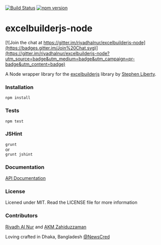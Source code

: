 [![Build Status](https://travis-ci.org/riyadhalnur/excelbuilderjs-node.svg)](https://travis-ci.org/riyadhalnur/excelbuilderjs-node)  [![npm version](https://badge.fury.io/js/excelbuilderjs-node.svg)](http://badge.fury.io/js/excelbuilderjs-node)

excelbuilderjs-node
===================

[![Join the chat at https://gitter.im/riyadhalnur/excelbuilderjs-node](https://badges.gitter.im/Join%20Chat.svg)](https://gitter.im/riyadhalnur/excelbuilderjs-node?utm_source=badge&utm_medium=badge&utm_campaign=pr-badge&utm_content=badge)

A Node wrapper library for the [excelbuilderjs](http://excelbuilderjs.com) library by [Stephen Liberty](https://github.com/stephenliberty).  

### Installation  
`npm install`  

### Tests
`npm test`  

### JSHint
`grunt`  
or  
`grunt jshint`  

### Documentation  
[API Documentation](http://excelbuilderjs.com/documentation.html)  

### License  
Licened under MIT. Read the LICENSE file for more information  

### Contributors  
[Riyadh Al Nur](http://blog.verticalaxisbd.com) and [AKM Zahiduzzaman](http://www.zahiduzzaman.com)  


Loving crafted in Dhaka, Bangladesh [@NewsCred](http://newscred.com)

